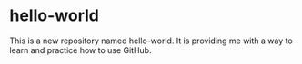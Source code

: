 # hello-world
This is a new repository named hello-world. It is providing me with a way to learn and practice how to use GitHub. 
